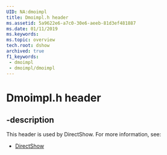 ```yaml
---
UID: NA:dmoimpl
title: Dmoimpl.h header
ms.assetid: 5a9622e6-a7c0-30e6-aeeb-81d3ef481887
ms.date: 01/11/2019
ms.keywords: 
ms.topic: overview
tech.root: dshow
archived: true
f1_keywords:
 - dmoimpl
 - dmoimpl/dmoimpl
---
```


# Dmoimpl.h header


## -description

This header is used by DirectShow. For more information, see:

- [DirectShow](../_dshow/index.md)

